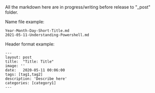 All the markdown here are in progress/writing before release to "_post" folder.

Name file example:
```
Year-Month-Day-Short-Title.md
2021-05-11-Understanding-Powershell.md
```

Header format example:
```
---
layout: post
title:  "Title: Title"
image: ''
date:   2020-05-11 00:06:00
tags: [tag1,tag2]
description: 'Describe here'
categories: [category1]
---
```
